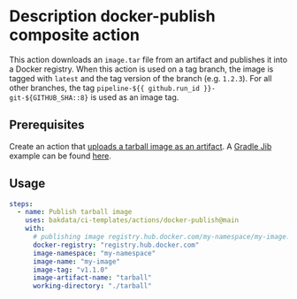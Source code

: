 # Description docker-publish composite action

This action downloads an `image.tar` file from an artifact and publishes it into a Docker registry. When this action is used on a tag branch, the image is tagged with `latest` and the tag version of the branch (e.g. `1.2.3`). For all other branches, the tag `pipeline-${{ github.run_id }}-git-${GITHUB_SHA::8}` is used as an image tag.

## Prerequisites

Create an action that [uploads a tarball image as an artifact](https://github.com/actions/upload-artifact). A [Gradle Jib](https://github.com/GoogleContainerTools/jib/tree/master/jib-gradle-plugin) example can be found [here](https://github.com/bakdata/ci-templates/tree/main/actions/java-gradle-build-jib).

## Usage

```yaml
steps:
  - name: Publish tarball image
    uses: bakdata/ci-templates/actions/docker-publish@main
    with:
      # publishing image registry.hub.docker.com/my-namespace/my-image:v1.1.0
      docker-registry: "registry.hub.docker.com"
      image-namespace: "my-namespace"
      image-name: "my-image"
      image-tag: "v1.1.0"
      image-artifact-name: "tarball"
      working-directory: "./tarball"
```
